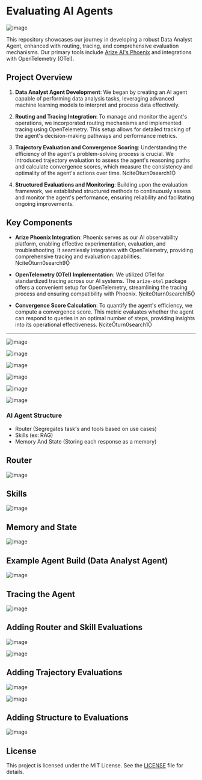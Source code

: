 # Evaluating AI Agents

![image](https://github.com/user-attachments/assets/2ae1d2a6-f3ce-4cd5-b6d9-49005a03afbc)


This repository showcases our journey in developing a robust Data Analyst Agent, enhanced with routing, tracing, and comprehensive evaluation mechanisms. Our primary tools include [Arize AI's Phoenix](https://docs.arize.com/phoenix) and integrations with OpenTelemetry (OTel).

## Project Overview

1. **Data Analyst Agent Development**: We began by creating an AI agent capable of performing data analysis tasks, leveraging advanced machine learning models to interpret and process data effectively.

2. **Routing and Tracing Integration**: To manage and monitor the agent's operations, we incorporated routing mechanisms and implemented tracing using OpenTelemetry. This setup allows for detailed tracking of the agent's decision-making pathways and performance metrics.

3. **Trajectory Evaluation and Convergence Scoring**: Understanding the efficiency of the agent's problem-solving process is crucial. We introduced trajectory evaluation to assess the agent's reasoning paths and calculate convergence scores, which measure the consistency and optimality of the agent's actions over time. citeturn0search1

4. **Structured Evaluations and Monitoring**: Building upon the evaluation framework, we established structured methods to continuously assess and monitor the agent's performance, ensuring reliability and facilitating ongoing improvements.

## Key Components

- **Arize Phoenix Integration**: Phoenix serves as our AI observability platform, enabling effective experimentation, evaluation, and troubleshooting. It seamlessly integrates with OpenTelemetry, providing comprehensive tracing and evaluation capabilities. citeturn0search9

- **OpenTelemetry (OTel) Implementation**: We utilized OTel for standardized tracing across our AI systems. The `arize-otel` package offers a convenient setup for OpenTelemetry, streamlining the tracing process and ensuring compatibility with Phoenix. citeturn0search15

- **Convergence Score Calculation**: To quantify the agent's efficiency, we compute a convergence score. This metric evaluates whether the agent can respond to queries in an optimal number of steps, providing insights into its operational effectiveness. citeturn0search1




---

![image](https://github.com/user-attachments/assets/9b2fa4d2-f295-4d9e-b232-bd730e2adc8a)

![image](https://github.com/user-attachments/assets/fa21ed76-4a6e-46da-9b3f-6a48bdd333a3)

![image](https://github.com/user-attachments/assets/dae8f723-a20c-4ea1-8dd4-073e65fbc2da)

![image](https://github.com/user-attachments/assets/978024df-91e1-435e-a928-707f251cccf7)

![image](https://github.com/user-attachments/assets/10f7537f-a420-4b5d-8c5e-96b8300e4164)

![image](https://github.com/user-attachments/assets/7349db84-e029-4cd5-aaaf-604f3ec97453)

### AI Agent Structure
- Router (Segregates task's and tools  based on use cases)
- Skills (ex: RAG)
- Memory And State (Storing each response as a memory)

## Router

![image](https://github.com/user-attachments/assets/3e9baccf-bbfb-42ec-93f3-d3cc800e0d47)

## Skills

![image](https://github.com/user-attachments/assets/0dc0782a-cba2-4c88-96f4-660003302681)

## Memory and State

![image](https://github.com/user-attachments/assets/eed885ea-09c4-41ba-b8e7-586b0913a4ea)

## Example Agent Build (Data Analyst Agent)

![image](https://github.com/user-attachments/assets/a4acbb84-0cad-4ebd-8ba0-f49d1392655c)

## Tracing the Agent

![image](https://github.com/user-attachments/assets/8ebe3452-bfc2-45b7-801e-4b86fbe4ca6e)

## Adding Router and Skill Evaluations

![image](https://github.com/user-attachments/assets/3c0c63c8-a635-4bf3-ad99-6c4aa2a77433)

![image](https://github.com/user-attachments/assets/d6c30cce-7b41-42c2-8950-1e6a7803283b)

## Adding Trajectory Evaluations

![image](https://github.com/user-attachments/assets/6ecba2c5-d10c-4c80-944a-a8bbee9cbfcc)

![image](https://github.com/user-attachments/assets/f0439d33-d1c6-434c-8857-3af63034e12c)


## Adding Structure to Evaluations

![image](https://github.com/user-attachments/assets/a248c158-6bd5-4ca7-b096-144502552bde)

## License

This project is licensed under the MIT License. See the [LICENSE](LICENSE) file for details.

